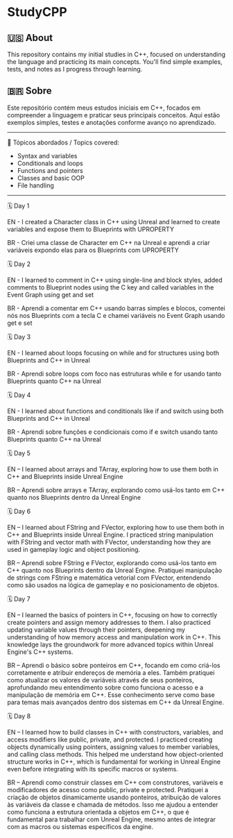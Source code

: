 # StudyCPP

## 🇺🇸 About
This repository contains my initial studies in C++, focused on understanding the language and practicing its main concepts. You'll find simple examples, tests, and notes as I progress through learning.

## 🇧🇷 Sobre
Este repositório contém meus estudos iniciais em C++, focados em compreender a linguagem e praticar seus principais conceitos. Aqui estão exemplos simples, testes e anotações conforme avanço no aprendizado.

---

📌 Tópicos abordados / Topics covered:
- Syntax and variables
- Conditionals and loops
- Functions and pointers
- Classes and basic OOP
- File handling

---

🗓️ Day 1

EN - I created a Character class in C++ using Unreal and learned to create variables and expose them to Blueprints with UPROPERTY

BR - Criei uma classe de Character em C++ na Unreal e aprendi a criar variáveis expondo elas para os Blueprints com UPROPERTY

🗓️ Day 2

EN - I learned to comment in C++ using single-line and block styles, added comments to Blueprint nodes using the C key and called variables in the Event Graph using get and set

BR - Aprendi a comentar em C++ usando barras simples e blocos, comentei nós nos Blueprints com a tecla C e chamei variáveis no Event Graph usando get e set

🗓️ Day 3

EN - I learned about loops focusing on while and for structures using both Blueprints and C++ in Unreal

BR - Aprendi sobre loops com foco nas estruturas while e for usando tanto Blueprints quanto C++ na Unreal

🗓️ Day 4

EN - I learned about functions and conditionals like if and switch using both Blueprints and C++ in Unreal

BR - Aprendi sobre funções e condicionais como if e switch usando tanto Blueprints quanto C++ na Unreal

🗓️ Day 5

EN – I learned about arrays and TArray, exploring how to use them both in C++ and Blueprints inside Unreal Engine

BR – Aprendi sobre arrays e TArray, explorando como usá-los tanto em C++ quanto nos Blueprints dentro da Unreal Engine

🗓️ Day 6

EN – I learned about FString and FVector, exploring how to use them both in C++ and Blueprints inside Unreal Engine. I practiced string manipulation with FString and vector math with FVector, understanding how they are used in gameplay logic and object positioning.

BR – Aprendi sobre FString e FVector, explorando como usá-los tanto em C++ quanto nos Blueprints dentro da Unreal Engine. Pratiquei manipulação de strings com FString e matemática vetorial com FVector, entendendo como são usados na lógica de gameplay e no posicionamento de objetos.

🗓️ Day  7

EN – I learned the basics of pointers in C++, focusing on how to correctly create pointers and assign memory addresses to them. I also practiced updating variable values through their pointers, deepening my understanding of how memory access and manipulation work in C++. This knowledge lays the groundwork for more advanced topics within Unreal Engine's C++ systems.

BR – Aprendi o básico sobre ponteiros em C++, focando em como criá-los corretamente e atribuir endereços de memória a eles. Também pratiquei como atualizar os valores de variáveis através de seus ponteiros, aprofundando meu entendimento sobre como funciona o acesso e a manipulação de memória em C++. Esse conhecimento serve como base para temas mais avançados dentro dos sistemas em C++ da Unreal Engine.

🗓️ Day 8

EN – I learned how to build classes in C++ with constructors, variables, and access modifiers like public, private, and protected. I practiced creating objects dynamically using pointers, assigning values to member variables, and calling class methods. This helped me understand how object-oriented structure works in C++, which is fundamental for working in Unreal Engine even before integrating with its specific macros or systems.

BR – Aprendi como construir classes em C++ com construtores, variáveis e modificadores de acesso como public, private e protected. Pratiquei a criação de objetos dinamicamente usando ponteiros, atribuição de valores às variáveis da classe e chamada de métodos. Isso me ajudou a entender como funciona a estrutura orientada a objetos em C++, o que é fundamental para trabalhar com Unreal Engine, mesmo antes de integrar com as macros ou sistemas específicos da engine.
